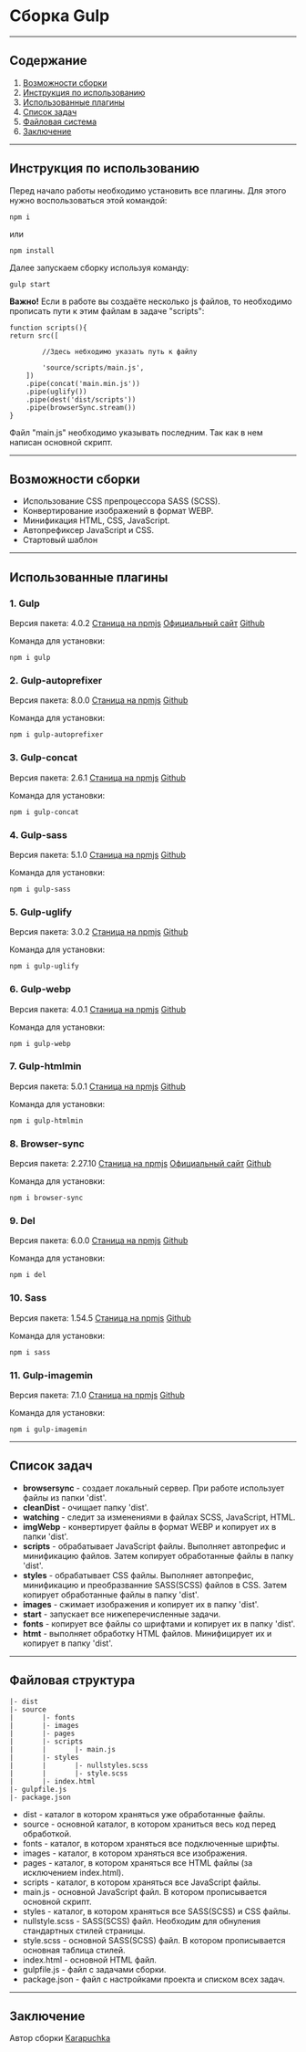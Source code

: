 # Сборка Gulp
___

## Содержание

1. [Возможности сборки ](#buildDescription)
2. [Инструкция по использованию](#buildStart)
3. [Использованные плагины](#plagins)
4. [Список задач](#task)
5. [Файловая система](#file)
6. [Заключение](#end)

___

## <a id="buildStart">__Инструкция по использованию__</a>

Перед начало работы необходимо установить все плагины. Для этого нужно воспользоваться этой командой:

    npm i

или

    npm install

Далее запускаем сборку используя команду:

    gulp start

__Важно!__
Если в работе вы создаёте несколько js файлов, то необходимо прописать пути к этим файлам в задаче "scripts":

    function scripts(){
    return src([

            //Здесь небходимо указать путь к файлу

            'source/scripts/main.js',  
        ])
        .pipe(concat('main.min.js'))
        .pipe(uglify())
        .pipe(dest('dist/scripts'))
        .pipe(browserSync.stream())
    }

Файл "main.js" необходимо указывать последним. Так как в нем написан основной скрипт.
___

## <a id="buildDescription">__Возможности сборки__</a>

+ Использование CSS препроцессора SASS (SCSS).
+ Конвертирование изображений в формат WEBP.
+ Минификация HTML, CSS, JavaScript.
+ Автопрефиксер JavaScript и CSS.
+ Стартовый шаблон
___

## <a id="plagins">__Использованные плагины__</a>


### 1. Gulp

Версия пакета: 4.0.2
[Станица на npmjs](https://www.npmjs.com/package/gulp)
[Официальный сайт](https://gulpjs.com/)
[Github](https://github.com/gulpjs/gulp)

Команда для установки:
    
    npm i gulp

### 2. Gulp-autoprefixer

Версия пакета: 8.0.0
[Станица на npmjs](https://www.npmjs.com/package/gulp-autoprefixer)
[Github](https://github.com/sindresorhus/gulp-autoprefixer)

Команда для установки:
    
    npm i gulp-autoprefixer

### 3. Gulp-concat

Версия пакета: 2.6.1
[Станица на npmjs](https://www.npmjs.com/package/gulp-concat)
[Github](https://github.com/gulp-community/gulp-concat)

Команда для установки:
    
    npm i gulp-concat

### 4. Gulp-sass

Версия пакета: 5.1.0
[Станица на npmjs](https://www.npmjs.com/package/gulp-sass)
[Github](https://github.com/dlmanning/gulp-sass)

Команда для установки:
    
    npm i gulp-sass

### 5. Gulp-uglify

Версия пакета: 3.0.2
[Станица на npmjs](https://www.npmjs.com/package/gulp-uglify)
[Github](https://github.com/terinjokes/gulp-uglify)

Команда для установки:
    
    npm i gulp-uglify

### 6. Gulp-webp

Версия пакета: 4.0.1
[Станица на npmjs](https://www.npmjs.com/package/gulp-webp)
[Github](https://github.com/sindresorhus/gulp-webp#readme)

Команда для установки:
    
    npm i gulp-webp

### 7. Gulp-htmlmin

Версия пакета: 5.0.1
[Станица на npmjs](https://www.npmjs.com/package/gulp-htmlmin)
[Github](https://github.com/jonschlinkert/gulp-htmlmin)

Команда для установки:
    
    npm i gulp-htmlmin

### 8. Browser-sync

Версия пакета: 2.27.10
[Станица на npmjs](https://www.npmjs.com/package/browser-sync)
[Официальный сайт](https://browsersync.io/)
[Github](https://github.com/BrowserSync/browser-sync)

Команда для установки:
    
    npm i browser-sync

### 9. Del

Версия пакета: 6.0.0
[Станица на npmjs](https://www.npmjs.com/search?q=del)
[Github](https://github.com/sindresorhus/del)

Команда для установки:
    
    npm i del

### 10. Sass

Версия пакета:  1.54.5
[Станица на npmjs](https://www.npmjs.com/package/sass)
[Github](https://github.com/sass/dart-sass)

Команда для установки:
    
    npm i sass

### 11. Gulp-imagemin

Версия пакета:  7.1.0
[Станица на npmjs](https://www.npmjs.com/package/gulp-imagemin)
[Github](https://github.com/sindresorhus/gulp-imagemin)

Команда для установки:
    
    npm i gulp-imagemin
___

## <a id="task">__Список задач__</a>
+ __browsersync__ - создает локальный сервер. При работе использует файлы из папки 'dist'.
+ __cleanDist__   - очищает папку 'dist'.
+ __watching__    - следит за изменениями в файлах SCSS, JavaScript, HTML.
+ __imgWebp__     - конвертирует файлы в формат WEBP и копирует их в папки 'dist'.
+ __scripts__     - обрабатывает JavaScript файлы. Выполняет автопрефис и минификацию файлов. Затем копирует обработанные файлы в папку 'dist'.
+ __styles__      - обрабатывает CSS файлы. Выполняет автопрефис, минификацию и преобразванние SASS(SCSS) файлов в CSS. Затем копирует обработанные файлы в папку 'dist'.
+ __images__      - сжимает изображения и копирует их в папку 'dist'.
+ __start__       - запускает все нижеперечисленные задачи.
+ __fonts__       - копирует все файлы со шрифтами и копирует их в папку 'dist'.
+ __htmt__        - выполняет обработку HTML файлов. Минифицирует их и копирует в папку 'dist'.

___

## <a id="file">__Файловая структура__</a>

```
|- dist
|- source
|       |- fonts
|       |- images
|       |- pages
|       |- scripts
|       |       |- main.js
|       |- styles
|       |       |- nullstyles.scss
|       |       |- style.scss
|       |- index.html
|- gulpfile.js
|- package.json

```
+ dist - каталог в котором храняться уже обработанные файлы.
+ source - основной каталог, в котором храниться весь код перед обработкой.
+ fonts - каталог, в котором храняться все подключенные шрифты.
+ images - каталог, в котором храняться все изображения.
+ pages - каталог, в котором храняться все HTML файлы (за исключением index.html).
+ scripts - каталог, в котором храняться все JavaScript файлы.
+ main.js - основной JavaScript файл. В котором прописывается основной скрипт.
+ styles - каталог, в котором храняться все SASS(SCSS) и CSS файлы.
+ nullstyle.scss - SASS(SCSS) файл. Необходим для обнуления стандартных стилей страницы. 
+ style.scss - основной SASS(SCSS) файл. В котором прописывается основная таблица стилей.
+ index.html - основной HTML файл.
+ gulpfile.js - файл с задачами сборки.
+ package.json - файл с настройками проекта и списком всех задач.

___

## <a id="end">__Заключение__</a>

Автор сборки [Karapuchka](https://github.com/Karapuchka)